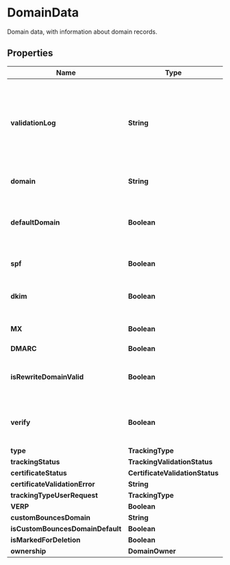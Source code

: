 

# DomainData

Domain data, with information about domain records.

## Properties

| Name | Type | Description | Notes |
|------------ | ------------- | ------------- | -------------|
|**validationLog** | **String** | Domain validation results - when domain has been running through validation process |  [optional] |
|**domain** | **String** | Name of selected domain. |  [optional] |
|**defaultDomain** | **Boolean** | True, if domain is used as default. Otherwise, false, |  [optional] |
|**spf** | **Boolean** | True, if SPF record is verified |  [optional] |
|**dkim** | **Boolean** | True, if DKIM record is verified |  [optional] |
|**MX** | **Boolean** | True, if MX record is verified |  [optional] |
|**DMARC** | **Boolean** |  |  [optional] |
|**isRewriteDomainValid** | **Boolean** | True, if tracking CNAME record is verified |  [optional] |
|**verify** | **Boolean** | True, if DKIM, SPF, or tracking are still to be verified |  [optional] |
|**type** | **TrackingType** |  |  [optional] |
|**trackingStatus** | **TrackingValidationStatus** |  |  [optional] |
|**certificateStatus** | **CertificateValidationStatus** |  |  [optional] |
|**certificateValidationError** | **String** |  |  [optional] |
|**trackingTypeUserRequest** | **TrackingType** |  |  [optional] |
|**VERP** | **Boolean** |  |  [optional] |
|**customBouncesDomain** | **String** |  |  [optional] |
|**isCustomBouncesDomainDefault** | **Boolean** |  |  [optional] |
|**isMarkedForDeletion** | **Boolean** |  |  [optional] |
|**ownership** | **DomainOwner** |  |  [optional] |



